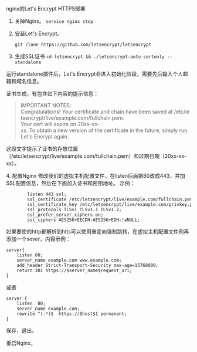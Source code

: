 nginx的Let's Encrypt HTTPS部署

1. 关掉Nginx。
   `service nginx stop`

2. 安装Let's Encrypt。

   `git clone https://github.com/letsencrypt/letsencrypt`

3. 生成SSL证书
   `cd letsencrypt && ./letsencrypt-auto certonly --standalone`

运行standalone插件后，Let's Encrypt会进入初始化阶段，需要先后输入个人邮箱和域名信息。

证书生成，有包含如下内容的提示信息：
>IMPORTANT NOTES:
>Congratulations! Your certificate and chain have been saved at /etc/letsencrypt/live/example.com/fullchain.pem. 
>Your cert will expire on 20xx-xx-xx. To obtain a new version of the certificate in the future, simply run Let's Encrypt again.

这段文字提示了证书的存放位置（/etc/letsencrypt/live/example.com/fullchain.pem）和过期日期（20xx-xx-xx）。

4. 配置Nginx
   修改我们的虚拟主机配置文件，在listen后面把80改成443，并加SSL配置信息，然后在下面加入证书和密钥地址。
   示例：
```nginx
        listen 443 ssl;
        ssl_certificate /etc/letsencrypt/live/example.com/fullchain.pem;
        ssl_certificate_key /etc/letsencrypt/live/example.com/privkey.pem;
        ssl_protocols TLSv1 TLSv1.1 TLSv1.2;
        ssl_prefer_server_ciphers on;
        ssl_ciphers AES256+EECDH:AES256+EDH:!aNULL;
```
如果要使的http都解析到htts可以使用重定向强制跳转，在虚拟主机配置文件例再添加一个sever，内容示例：
```nginx
server{
    listen 80;
    server_name example.com www.example.com;
    add_header Strict-Transport-Security max-age=15768000;
    return 301 https://$server_name$request_uri;
}
```
或者
```nginx
server { 
    listen  80;  
    server_name example.com;  
    rewrite ^(.*)$  https://$host$1 permanent;  
}  
```
保存，退出。

重启Nginx。